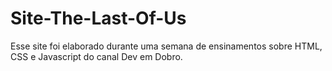 # Site-The-Last-Of-Us
Esse site foi elaborado durante uma semana de ensinamentos sobre HTML, CSS e Javascript do canal Dev em Dobro.
